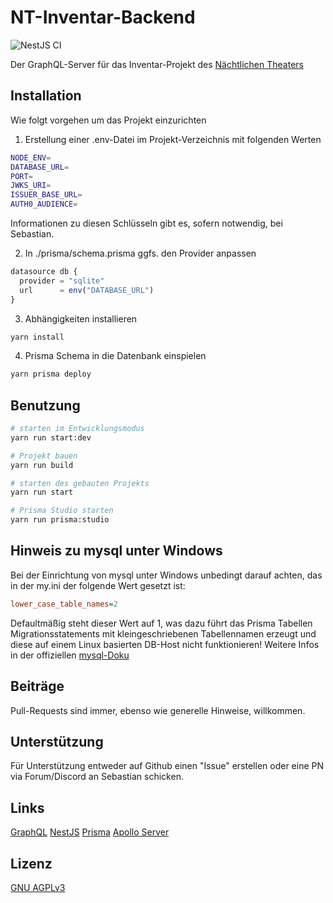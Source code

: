 # NT-Inventar-Backend
![NestJS CI](https://github.com/ItsNothingPersonal/nt-inventar-backend/actions/workflows/node.js.yml/badge.svg)

Der GraphQL-Server für das Inventar-Projekt des [Nächtlichen Theaters](https://www.naechtlichestheater.de)

## Installation

Wie folgt vorgehen um das Projekt einzurichten

1. Erstellung einer .env-Datei im Projekt-Verzeichnis mit folgenden Werten
```bash
NODE_ENV=
DATABASE_URL=
PORT=
JWKS_URI=
ISSUER_BASE_URL=
AUTH0_AUDIENCE=
```
Informationen zu diesen Schlüsseln gibt es, sofern notwendig, bei Sebastian.

2. In ./prisma/schema.prisma ggfs. den Provider anpassen
```javascript
datasource db {
  provider = "sqlite"
  url      = env("DATABASE_URL")
}
```

3. Abhängigkeiten installieren
```bash
yarn install
```
4. Prisma Schema in die Datenbank einspielen
```bash
yarn prisma deploy
```

## Benutzung
```bash
# starten im Entwicklungsmodus
yarn run start:dev

# Projekt bauen
yarn run build

# starten des gebauten Projekts
yarn run start

# Prisma Studio starten
yarn run prisma:studio
```

## Hinweis zu mysql unter Windows
Bei der Einrichtung von mysql unter Windows unbedingt darauf achten, das in der my.ini der folgende Wert gesetzt ist:
```ini
lower_case_table_names=2
```
Defaultmäßig steht dieser Wert auf 1, was dazu führt das Prisma Tabellen Migrationsstatements mit kleingeschriebenen Tabellennamen erzeugt und diese auf einem Linux basierten DB-Host nicht funktionieren!
Weitere Infos in der offiziellen [mysql-Doku](https://dev.mysql.com/doc/refman/8.0/en/identifier-case-sensitivity.html)

## Beiträge
Pull-Requests sind immer, ebenso wie generelle Hinweise, willkommen.

## Unterstützung
Für Unterstützung entweder auf Github einen "Issue" erstellen oder eine PN via Forum/Discord an Sebastian schicken.

## Links
[GraphQL](https://graphql.org)
[NestJS](https://nestjs.com)
[Prisma](https://www.prisma.io)
[Apollo Server](https://www.apollographql.com)

## Lizenz
[GNU AGPLv3](https://choosealicense.com/licenses/agpl-3.0/)
